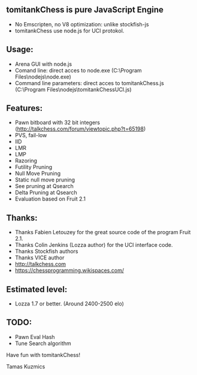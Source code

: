 tomitankChess is pure JavaScript Engine
-----------------------------------------
- No Emscripten, no V8 optimization: unlike stockfish-js
- tomitankChess use node.js for UCI protokol.

Usage:
------------------
- Arena GUI with node.js
- Comand line: direct acces to node.exe (C:\Program Files\nodejs\node.exe)
- Command line parameters: direct acces to tomitankChess.js (C:\Program Files\nodejs\tomitankChessUCI.js)

Features:
------------------
- Pawn bitboard with 32 bit integers (http://talkchess.com/forum/viewtopic.php?t=65198)
- PVS, fail-low
- IID
- LMR
- LMP
- Razoring
- Futility Pruning
- Null Move Pruning
- Static null move pruning
- See pruning at Qsearch
- Delta Pruning at Qsearch
- Evaluation based on Fruit 2.1

Thanks:
------------------
- Thanks Fabien Letouzey for the great source code of the program Fruit 2.1.
- Thanks Colin Jenkins (Lozza author) for the UCI interface code.
- Thanks Stockfish authors
- Thanks VICE author
- http://talkchess.com
- https://chessprogramming.wikispaces.com/

Estimated level:
------------------
- Lozza 1.7 or better. (Around 2400-2500 elo)

TODO:
------------------
- Pawn Eval Hash
- Tune Search algorithm

Have fun with tomitankChess!

Tamas Kuzmics
